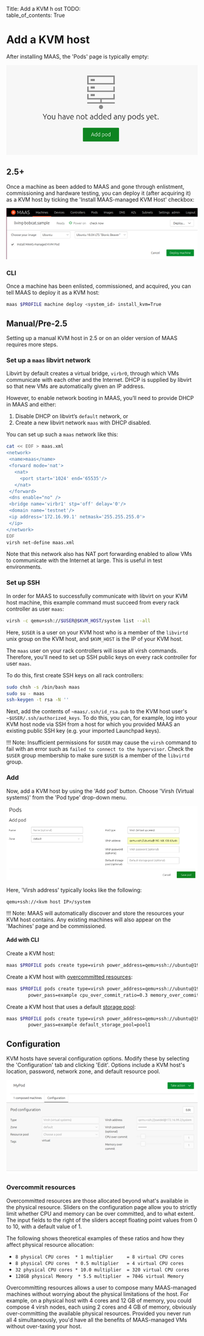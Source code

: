 Title: Add a KVM h ost
TODO:  
table_of_contents: True

# Add a KVM host

After installing MAAS, the 'Pods' page is typically empty:

![initial pods page][img__pod-initial-page]

## 2.5+

Once a machine as been added to MAAS and gone through enlistment, commissioning
and hardware testing, you can deploy it (after acquiring it) as a KVM host by
ticking the 'Install MAAS-managed KVM Host' checkbox:

![kvmpoddeploy][img__kvmpoddeploy]

### CLI

Once a machine has been enlisted, commissioned, and acquired, you can tell MAAS
to deploy it as a KVM host:

```bash
maas $PROFILE machine deploy <system_id> install_kvm=True
```

## Manual/Pre-2.5

Setting up a manual KVM host in 2.5 or on an older version of MAAS requires more
steps.

### Set up a `maas` libvirt network

Libvirt by default creates a virtual bridge, `virbr0`, through which VMs
communicate with each other and the Internet. DHCP is supplied by libvirt so
that new VMs are automatically given an IP address.

However, to enable network booting in MAAS, you’ll need to provide DHCP in MAAS
and either:

1. Disable DHCP on libvirt’s `default` network, or
2. Create a new libvirt network `maas` with DHCP disabled.

You can set up such a `maas` network like this:

```bash
cat << EOF > maas.xml
<network>
 <name>maas</name>
 <forward mode='nat'>
   <nat>
     <port start='1024' end='65535'/>
   </nat>
 </forward>
 <dns enable="no" />
 <bridge name='virbr1' stp='off' delay='0'/>
 <domain name='testnet'/>
 <ip address='172.16.99.1' netmask='255.255.255.0'>
 </ip>
</network>
EOF
virsh net-define maas.xml
```

Note that this network also has NAT port forwarding enabled to allow VMs to
communicate with the Internet at large. This is useful in test environments.

### Set up SSH

In order for MAAS to successfully communicate with libvirt on your KVM host
machine, this example command must succeed from every rack controller as user
`maas`:

```bash
virsh -c qemu+ssh://$USER@$KVM_HOST/system list --all
```

Here, `$USER` is a user on your KVM host who is a member of the `libvirtd` unix
group on the KVM host, and `$KVM_HOST` is the IP of your KVM host.

The `maas` user on your rack controllers will issue all virsh commands.
Therefore, you'll need to set up SSH public keys on every rack controller for
user `maas`.

To do this, first create SSH keys on all rack controllers:

```bash
sudo chsh -s /bin/bash maas
sudo su - maas
ssh-keygen -t rsa -N ''
```

Next, add the contents of `~maas/.ssh/id_rsa.pub` to the KVM host user's
`~$USER/.ssh/authorized_keys`. To do this, you can, for example, log into your
KVM host node via SSH from a host for which you provided MAAS an existing public
SSH key (e.g. your imported Launchpad keys).

!!! Note:
    Insufficient permissions for `$USER` may cause the `virsh` command to fail
    with an error such as `failed to connect to the hypervisor`. Check the
    `$USER` group membership to make sure `$USER` is a member of the `libvirtd`
    group.


### Add

Now, add a KVM host by using the 'Add pod' button. Choose 'Virsh (Virtual
systems)' from the 'Pod type' drop-down menu.

![add Virsh pod][img__pod-add-virsh]

Here, 'Virsh address' typically looks like the following:

```no-highlight
qemu+ssh://<kvm host IP>/system
```

!!! Note:
    MAAS will automatically discover and store the resources your KVM host
    contains. Any existing machines will also appear on the 'Machines' page and
    be commissioned.

#### Add with CLI

Create a KVM host:

```bash
maas $PROFILE pods create type=virsh power_address=qemu+ssh://ubuntu@192.168.1.2/system
```

Create a KVM host with [overcommitted resources][over-commit]:

```bash
maas $PROFILE pods create type=virsh power_address=qemu+ssh://ubuntu@192.168.1.2/system \
        power_pass=example cpu_over_commit_ratio=0.3 memory_over_commit_ratio=4.6
```

Create a KVM host that uses a default [storage pool][storagepools]:

```bash
maas $PROFILE pods create type=virsh power_address=qemu+ssh://ubuntu@192.168.1.2/system \
        power_pass=example default_storage_pool=pool1
```

## Configuration

KVM hosts have several configuration options. Modify these by selecting the
'Configuration' tab and clicking 'Edit'. Options include a KVM host's location,
password, network zone, and default resource pool.

![pod configuration][img__pod-compose-config]

### Overcommit resources

Overcommitted resources are those allocated beyond what's available in the
physical resource. Sliders on the configuration page allow you to strictly limit
whether CPU and memory can be over committed, and to what extent. The input
fields to the right of the sliders accept floating point values from 0 to 10,
with a default value of 1.

The following shows theoretical examples of these ratios and how they affect
physical resource allocation:

- `8 physical CPU cores  * 1 multiplier     = 8 virtual CPU cores`
- `8 physical CPU cores  * 0.5 multiplier   = 4 virtual CPU cores`
- `32 physical CPU cores * 10.0 multiplier  = 320 virtual CPU cores`
- `128GB physical Memory  * 5.5 multiplier  = 704G virtual Memory`

Overcommitting resources allows a user to compose many MAAS-managed machines without
worrying about the physical limitations of the host. For example, on a physical
host with 4 cores and 12 GB of memory, you could compose 4 virsh nodes, each
using 2 cores and 4 GB of memory, obviously over-committing the available
physical resources. Provided you never run all 4 simultaneously, you'd have all
the benefits of MAAS-managed VMs without over-taxing your host.

<!-- LINKS -->

[img__pod-compose-config]: ../media/manage-kvm-pods__2.5_pod-compose-config.png
[img__pod-initial-page]: ../media/manage-kvm-pods__2.5_pod-initial-page.png
[img__kvmpoddeploy]: ../media/manage-kvm-pods__2.5_kvm-pod-deploy.png
[img__pod-add-virsh]: ../media/manage-kvm-pods__2.5_pod-add-virsh.png

[over-commit]: #overcommit-resources
[storagepools]: manage-kvm-storage.md

